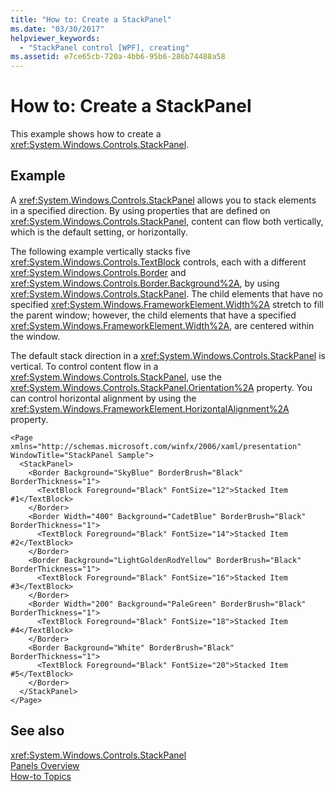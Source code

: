 ```yaml
---
title: "How to: Create a StackPanel"
ms.date: "03/30/2017"
helpviewer_keywords: 
  - "StackPanel control [WPF], creating"
ms.assetid: e7ce65cb-720a-4bb6-95b6-286b74488a58
---
```

# How to: Create a StackPanel
This example shows how to create a <xref:System.Windows.Controls.StackPanel>.  
  
## Example  
 A <xref:System.Windows.Controls.StackPanel> allows you to stack elements in a specified direction. By using properties that are defined on <xref:System.Windows.Controls.StackPanel>, content can flow both vertically, which is the default setting, or horizontally.  
  
 The following example vertically stacks five <xref:System.Windows.Controls.TextBlock> controls, each with a different <xref:System.Windows.Controls.Border> and <xref:System.Windows.Controls.Border.Background%2A>, by using <xref:System.Windows.Controls.StackPanel>. The child elements that have no specified <xref:System.Windows.FrameworkElement.Width%2A> stretch to fill the parent window; however, the child elements that have a specified <xref:System.Windows.FrameworkElement.Width%2A>, are centered within the window.  
  
 The default stack direction in a <xref:System.Windows.Controls.StackPanel> is vertical. To control content flow in a <xref:System.Windows.Controls.StackPanel>, use the <xref:System.Windows.Controls.StackPanel.Orientation%2A> property. You can control horizontal alignment by using the <xref:System.Windows.FrameworkElement.HorizontalAlignment%2A> property.  
  
```xaml  
<Page xmlns="http://schemas.microsoft.com/winfx/2006/xaml/presentation" WindowTitle="StackPanel Sample">  
  <StackPanel>  
    <Border Background="SkyBlue" BorderBrush="Black" BorderThickness="1">  
      <TextBlock Foreground="Black" FontSize="12">Stacked Item #1</TextBlock>  
    </Border>  
    <Border Width="400" Background="CadetBlue" BorderBrush="Black" BorderThickness="1">  
      <TextBlock Foreground="Black" FontSize="14">Stacked Item #2</TextBlock>  
    </Border>  
    <Border Background="LightGoldenRodYellow" BorderBrush="Black" BorderThickness="1">  
      <TextBlock Foreground="Black" FontSize="16">Stacked Item #3</TextBlock>  
    </Border>  
    <Border Width="200" Background="PaleGreen" BorderBrush="Black" BorderThickness="1">  
      <TextBlock Foreground="Black" FontSize="18">Stacked Item #4</TextBlock>  
    </Border>  
    <Border Background="White" BorderBrush="Black" BorderThickness="1">  
      <TextBlock Foreground="Black" FontSize="20">Stacked Item #5</TextBlock>  
    </Border>  
  </StackPanel>  
</Page>  
```  
  
## See also
 <xref:System.Windows.Controls.StackPanel>  
 [Panels Overview](../../../../docs/framework/wpf/controls/panels-overview.md)  
 [How-to Topics](../../../../docs/framework/wpf/controls/stackpanel-how-to-topics.md)
